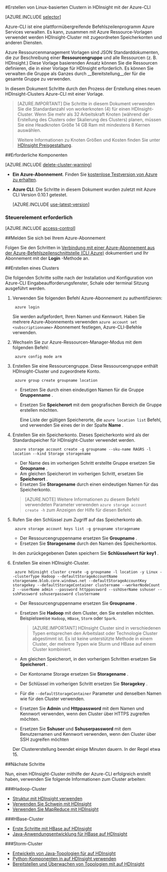 <properties
    pageTitle="Hadoop, HBase oder Sturm Cluster unter Linux in HDInsight mit CLI Azure plattformübergreifende erstellen | Microsoft Azure"
    description="Erfahren Sie, wie Linux-basierten HDInsight Cluster mit CLI Azure plattformübergreifende, Azure-Ressourcen-Manager Vorlagen und Azure REST API erstellen. Sie können geben den Cluster (Hadoop, HBase oder Sturm) oder mithilfe von Skripts für angepasste Komponenten..."
    services="hdinsight"
    documentationCenter=""
    authors="Blackmist"
    manager="jhubbard"
    editor="cgronlun"
    tags="azure-portal"/>

<tags
    ms.service="hdinsight"
    ms.devlang="na"
    ms.topic="article"
    ms.tgt_pltfrm="na"
    ms.workload="big-data"
    ms.date="09/20/2016"
    ms.author="larryfr"/>

#<a name="create-linux-based-clusters-in-hdinsight-using-the-azure-cli"></a>Erstellen von Linux-basierten Clustern in HDInsight mit der Azure-CLI

[AZURE.INCLUDE [selector](../../includes/hdinsight-selector-create-clusters.md)]

Azure-CLI ist eine plattformübergreifende Befehlszeilenprogramm Azure Services verwalten. Es kann, zusammen mit Azure Ressource-Vorlagen verwendet werden HDInsight-Cluster mit zugeordneten Speicherkonten und anderen Diensten.

Azure Ressourcenmanagement Vorlagen sind JSON Standarddokumenten, die zur Beschreibung einer __Ressourcengruppe__ und alle Ressourcen (z. B. HDInsight.) Diese Vorlage basierenden Ansatz können Sie die Ressourcen definieren, die in einer Vorlage für HDInsight erforderlich. Es können Sie verwalten die Gruppe als Ganzes durch __Bereitstellung__der für die gesamte Gruppe zu verwenden.

In diesem Dokument Schritte durch den Prozess der Erstellung eines neuen HDInsight-Clusters Azure-CLI mit einer Vorlage.

> [AZURE.IMPORTANT] Die Schritte in diesem Dokument verwenden Sie die Standardanzahl von workerknoten (4) für einen HDInsight-Cluster. Wenn Sie mehr als 32 Arbeitskraft Knoten (während der Erstellung des Clusters oder Skalierung des Clusters) planen, müssen Sie eine Headknoten Größe 14 GB Ram mit mindestens 8 Kernen auswählen.
>
> Weitere Informationen zu Knoten Größen und Kosten finden Sie unter [HDInsight Preisgestaltung](https://azure.microsoft.com/pricing/details/hdinsight/).

##<a name="prerequisites"></a>Erforderliche Komponenten

[AZURE.INCLUDE [delete-cluster-warning](../../includes/hdinsight-delete-cluster-warning.md)]

- **Ein Azure-Abonnement**. Finden Sie [kostenlose Testversion von Azure zu erhalten](https://azure.microsoft.com/documentation/videos/get-azure-free-trial-for-testing-hadoop-in-hdinsight/).
- __Azure CLI__. Die Schritte in diesem Dokument wurden zuletzt mit Azure CLI Version 0.10.1 getestet.

    [AZURE.INCLUDE [use-latest-version](../../includes/hdinsight-use-latest-cli.md)] 


### <a name="access-control-requirements"></a>Steuerelement erforderlich

[AZURE.INCLUDE [access-control](../../includes/hdinsight-access-control-requirements.md)]

##<a name="log-in-to-your-azure-subscription"></a>Melden Sie sich bei Ihrem Azure-Abonnement

Folgen Sie den Schritten in [Verbindung mit einer Azure-Abonnement aus der Azure-Befehlszeilenschnittstelle (CLI Azure)](../xplat-cli-connect.md) dokumentiert und Ihr Abonnement mit der __Login__ -Methode an.

##<a name="create-a-cluster"></a>Erstellen eines Clusters

Die folgenden Schritte sollte nach der Installation und Konfiguration von Azure-CLI Eingabeaufforderungsfenster, Schale oder terminal Sitzung ausgeführt werden.

1. Verwenden Sie folgenden Befehl Azure-Abonnement zu authentifizieren:

        azure login

    Sie werden aufgefordert, Ihren Namen und Kennwort. Haben Sie mehrere Azure-Abonnements verwenden `azure account set <subscriptionname>` Abonnement festlegen, Azure-CLI-Befehle verwenden.

3. Wechseln Sie zur Azure-Ressourcen-Manager-Modus mit dem folgenden Befehl:

        azure config mode arm

4. Erstellen Sie eine Ressourcengruppe. Diese Ressourcengruppe enthält HDInsight-Cluster und zugeordnete Konto.

        azure group create groupname location
        
    * Ersetzen Sie durch einen eindeutigen Namen für die Gruppe __Gruppenname__ . 
    * Ersetzen Sie __Speicherort__ mit dem geografischen Bereich die Gruppe erstellen möchten. 
    
        Eine Liste der gültigen Speicherorte, die `azure location list` Befehl, und verwenden Sie eines der in der Spalte __Name__ .

5. Erstellen Sie ein Speicherkonto. Dieses Speicherkonto wird als der Standardspeicher für HDInsight-Cluster verwendet werden.

        azure storage account create -g groupname --sku-name RAGRS -l location --kind Storage storagename
        
     * Der Name des im vorherigen Schritt erstellte Gruppe ersetzen Sie __Groupname__ .
     * Am gleichen Speicherort im vorherigen Schritt, ersetzen Sie __Speicherort__ . 
     * Ersetzen Sie __Storagename__ durch einen eindeutigen Namen für das Speicherkonto.
     
     > [AZURE.NOTE] Weitere Informationen zu diesem Befehl verwendeten Parameter verwenden `azure storage account create -h` zum Anzeigen der Hilfe für diesen Befehl.

5. Rufen Sie den Schlüssel zum Zugriff auf das Speicherkonto ab.

        azure storage account keys list -g groupname storagename
        
    * Der Ressourcengruppenname ersetzen Sie __Groupname__ .
    * Ersetzen Sie __Storagename__ durch den Namen des Speicherkontos.
    
    In den zurückgegebenen Daten speichern Sie __Schlüsselwert für __key1____ .

6. Erstellen Sie einen HDInsight-Cluster.

        azure hdinsight cluster create -g groupname -l location -y Linux --clusterType Hadoop --defaultStorageAccountName storagename.blob.core.windows.net --defaultStorageAccountKey storagekey --defaultStorageContainer clustername --workerNodeCount 2 --userName admin --password httppassword --sshUserName sshuser --sshPassword sshuserpassword clustername

    * Der Ressourcengruppenname ersetzen Sie __Groupname__ .

    * Ersetzen Sie __Hadoop__ mit dem Cluster, den Sie erstellen möchten. Beispielsweise `Hadoop`, `HBase`, `Storm` oder `Spark`.

        > [AZURE.IMPORTANT] HDInsight Cluster sind in verschiedenen Typen entsprechen den Arbeitslast oder Technologie Cluster abgestimmt ist. Es ist keine unterstützte Methode in einem Cluster, der mehrere Typen wie Sturm und HBase auf einem Cluster kombiniert. 

    * Am gleichen Speicherort, in den vorherigen Schritten ersetzen Sie __Speicherort__ .

    * Der Kontoname Storage ersetzen Sie __Storagename__ .

    * Der Schlüssel im vorherigen Schritt ersetzen Sie __Storagekey__ . 

    * Für die `--defaultStorageContainer` Parameter und denselben Namen wie für den Cluster verwenden.

    * Ersetzen Sie __Admin__ und __Httppassword__ mit dem Namen und Kennwort verwenden, wenn den Cluster über HTTPS zugreifen möchten.

    * Ersetzen Sie __Sshuser__ und __Sshuserpassword__ mit dem Benutzernamen und Kennwort verwenden, wenn den Cluster über SSH zugreifen möchten

    Der Clustererstellung beendet einige Minuten dauern. In der Regel etwa 15.

##<a name="next-steps"></a>Nächste Schritte

Nun, einen HDInsight-Cluster mithilfe der Azure-CLI erfolgreich erstellt haben, verwenden Sie folgende Informationen zum Cluster arbeiten:

###<a name="hadoop-clusters"></a>Hadoop-Cluster

* [Struktur mit HDInsight verwenden](hdinsight-use-hive.md)
* [Verwenden Sie Schwein mit HDInsight](hdinsight-use-pig.md)
* [Verwenden Sie MapReduce mit HDInsight](hdinsight-use-mapreduce.md)

###<a name="hbase-clusters"></a>HBase-Cluster

* [Erste Schritte mit HBase auf HDInsight](hdinsight-hbase-tutorial-get-started-linux.md)
* [Java-Anwendungsentwicklung für HBase auf HDInsight](hdinsight-hbase-build-java-maven-linux.md)

###<a name="storm-clusters"></a>Storm-Cluster

* [Entwickeln von Java-Topologien für auf HDInsight](hdinsight-storm-develop-java-topology.md)
* [Python-Komponenten in auf HDInsight verwenden](hdinsight-storm-develop-python-topology.md)
* [Bereitstellen und Überwachen von Topologien mit auf HDInsight](hdinsight-storm-deploy-monitor-topology-linux.md)
